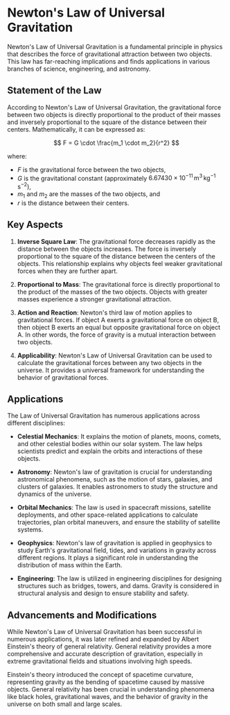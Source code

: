 
# Newton's Law of Universal Gravitation

Newton's Law of Universal Gravitation is a fundamental principle in physics that describes the force of gravitational attraction between two objects. This law has far-reaching implications and finds applications in various branches of science, engineering, and astronomy.

## Statement of the Law

According to Newton's Law of Universal Gravitation, the gravitational force between two objects is directly proportional to the product of their masses and inversely proportional to the square of the distance between their centers. Mathematically, it can be expressed as:

$$ F = G \cdot \frac{m_1 \cdot m_2}{r^2} $$

where:
- $F$ is the gravitational force between the two objects,
- $G$ is the gravitational constant (approximately $6.67430 \times 10^{-11} \, \text{m}^3 \, \text{kg}^{-1} \, \text{s}^{-2}$),
- $m_1$ and $m_2$ are the masses of the two objects, and
- $r$ is the distance between their centers.

## Key Aspects

1. **Inverse Square Law**: The gravitational force decreases rapidly as the distance between the objects increases. The force is inversely proportional to the square of the distance between the centers of the objects. This relationship explains why objects feel weaker gravitational forces when they are further apart.

2. **Proportional to Mass**: The gravitational force is directly proportional to the product of the masses of the two objects. Objects with greater masses experience a stronger gravitational attraction.

3. **Action and Reaction**: Newton's third law of motion applies to gravitational forces. If object A exerts a gravitational force on object B, then object B exerts an equal but opposite gravitational force on object A. In other words, the force of gravity is a mutual interaction between two objects.

4. **Applicability**: Newton's Law of Universal Gravitation can be used to calculate the gravitational forces between any two objects in the universe. It provides a universal framework for understanding the behavior of gravitational forces.

## Applications

The Law of Universal Gravitation has numerous applications across different disciplines:

- **Celestial Mechanics**: It explains the motion of planets, moons, comets, and other celestial bodies within our solar system. The law helps scientists predict and explain the orbits and interactions of these objects.

- **Astronomy**: Newton's law of gravitation is crucial for understanding astronomical phenomena, such as the motion of stars, galaxies, and clusters of galaxies. It enables astronomers to study the structure and dynamics of the universe.

- **Orbital Mechanics**: The law is used in spacecraft missions, satellite deployments, and other space-related applications to calculate trajectories, plan orbital maneuvers, and ensure the stability of satellite systems.

- **Geophysics**: Newton's law of gravitation is applied in geophysics to study Earth's gravitational field, tides, and variations in gravity across different regions. It plays a significant role in understanding the distribution of mass within the Earth.

- **Engineering**: The law is utilized in engineering disciplines for designing structures such as bridges, towers, and dams. Gravity is considered in structural analysis and design to ensure stability and safety.

## Advancements and Modifications

While Newton's Law of Universal Gravitation has been successful in numerous applications, it was later refined and expanded by Albert Einstein's theory of general relativity. General relativity provides a more comprehensive and accurate description of gravitation, especially in extreme gravitational fields and situations involving high speeds.

Einstein's theory introduced the concept of spacetime curvature, representing gravity as the bending of spacetime caused by massive objects. General relativity has been crucial in understanding phenomena like black holes, gravitational waves, and the behavior of gravity in the universe on both small and large scales.
